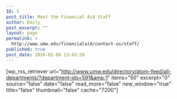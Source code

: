 ```yaml
---
ID: 5
post_title: Meet the Financial Aid Staff
author: Emily
post_excerpt: ""
layout: page
permalink: >
  http://www.umw.edu/financialaid/contact-us/staff/
published: true
post_date: 2016-02-08 13:43:20
---
```

[wp_rss_retriever url="http://www.umw.edu/directory/atom-feed/all-departments/?department-ids=591&amp;1" items="50" excerpt="0" source="false" date="false" read_more="false" new_window="true" title="false" thumbnail="false" cache="7200"]